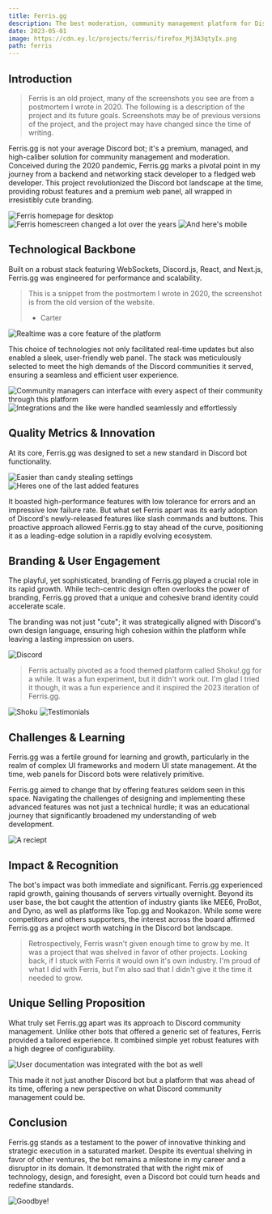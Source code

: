 ```yaml
---
title: Ferris.gg
description: The best moderation, community management platform for Discord.
date: 2023-05-01
image: https://cdn.ey.lc/projects/ferris/firefox_Mj3A3qtyIx.png
path: ferris
---
```


## Introduction

> Ferris is an old project, many of the screenshots you see are from a postmortem I wrote in 2020. The following is a description of the project and its future goals. Screenshots may be of previous versions of the project, and the project may have changed since the time of writing.

Ferris.gg is not your average Discord bot; it's a premium, managed, and high-caliber solution for community management and moderation. Conceived during the 2020 pandemic, Ferris.gg marks a pivotal point in my journey from a backend and networking stack developer to a fledged web developer. This project revolutionized the Discord bot landscape at the time, providing robust features and a premium web panel, all wrapped in irresistibly cute branding.

![Ferris homepage for desktop](https://cdn.ey.lc/projects/ferris/firefox_WE3Gg9wZni.png)
![Ferris homescreen changed a lot over the years](https://cdn.ey.lc/projects/ferris/firefox_aMmGciBYTW.png)
![And here's mobile](https://cdn.ey.lc/projects/ferris/chrome_bWfXQ3y6yb.png)

## Technological Backbone

Built on a robust stack featuring WebSockets, Discord.js, React, and Next.js, Ferris.gg was engineered for performance and scalability.

> This is a snippet from the postmortem I wrote in 2020, the screenshot is from the old version of the website.
>
> - Carter

![Realtime was a core feature of the platform](https://cdn.ey.lc/projects/ferris/odYUk24Rg3.gif)

This choice of technologies not only facilitated real-time updates but also enabled a sleek, user-friendly web panel. The stack was meticulously selected to meet the high demands of the Discord communities it served, ensuring a seamless and efficient user experience.

![Community managers can interface with every aspect of their community through this platform](https://cdn.ey.lc/projects/ferris/firefox_iamAKEOrxz.png)
![Integrations and the like were handled seamlessly and effortlessly](https://cdn.ey.lc/projects/ferris/firefox_VlXT6nic2S.png)

## Quality Metrics & Innovation

At its core, Ferris.gg was designed to set a new standard in Discord bot functionality.

![Easier than candy stealing settings](https://cdn.ey.lc/projects/ferris/firefox_qDPMqe26sr.png)
![Heres one of the last added features](https://cdn.ey.lc/projects/ferris/firefox_SV6aa7EpRx.png)

It boasted high-performance features with low tolerance for errors and an impressive low failure rate. But what set Ferris apart was its early adoption of Discord's newly-released features like slash commands and buttons. This proactive approach allowed Ferris.gg to stay ahead of the curve, positioning it as a leading-edge solution in a rapidly evolving ecosystem.

## Branding & User Engagement

The playful, yet sophisticated, branding of Ferris.gg played a crucial role in its rapid growth. While tech-centric design often overlooks the power of branding, Ferris.gg proved that a unique and cohesive brand identity could accelerate scale.

The branding was not just "cute"; it was strategically aligned with Discord's own design language, ensuring high cohesion within the platform while leaving a lasting impression on users.

![Discord](https://cdn.ey.lc/projects/ferris/Discord_tZMQkakCUz.png)

> Ferris actually pivoted as a food themed platform called Shoku!.gg for a while. It was a fun experiment, but it didn't work out. I'm glad I tried it though, it was a fun experience and it inspired the 2023 iteration of Ferris.gg.

![Shoku](https://cdn.ey.lc/projects/ferris/firefox_4fi48WBDaA.png)
![Testimonials](https://cdn.ey.lc/projects/ferris/firefox_FJqdtLHLny.png)

## Challenges & Learning

Ferris.gg was a fertile ground for learning and growth, particularly in the realm of complex UI frameworks and modern UI state management. At the time, web panels for Discord bots were relatively primitive.

Ferris.gg aimed to change that by offering features seldom seen in this space. Navigating the challenges of designing and implementing these advanced features was not just a technical hurdle; it was an educational journey that significantly broadened my understanding of web development.

![A reciept](https://cdn.ey.lc/projects/ferris/Discord_0T4eFU5iyE.png)

## Impact & Recognition

The bot's impact was both immediate and significant. Ferris.gg experienced rapid growth, gaining thousands of servers virtually overnight. Beyond its user base, the bot caught the attention of industry giants like MEE6, ProBot, and Dyno, as well as platforms like Top.gg and Nookazon. While some were competitors and others supporters, the interest across the board affirmed Ferris.gg as a project worth watching in the Discord bot landscape.

> Retrospectively, Ferris wasn't given enough time to grow by me. It was a project that was shelved in favor of other projects. Looking back, if I stuck with Ferris it would own it's own industry. I'm proud of what I did with Ferris, but I'm also sad that I didn't give it the time it needed to grow.

## Unique Selling Proposition

What truly set Ferris.gg apart was its approach to Discord community management. Unlike other bots that offered a generic set of features, Ferris provided a tailored experience. It combined simple yet robust features with a high degree of configurability.

![User documentation was integrated with the bot as well](https://cdn.ey.lc/projects/ferris/firefox_cXTMa7PQyz.png)

This made it not just another Discord bot but a platform that was ahead of its time, offering a new perspective on what Discord community management could be.

## Conclusion

Ferris.gg stands as a testament to the power of innovative thinking and strategic execution in a saturated market. Despite its eventual shelving in favor of other ventures, the bot remains a milestone in my career and a disruptor in its domain. It demonstrated that with the right mix of technology, design, and foresight, even a Discord bot could turn heads and redefine standards.

![Goodbye!](https://cdn.ey.lc/projects/ferris/firefox_Mj3A3qtyIx.png)
